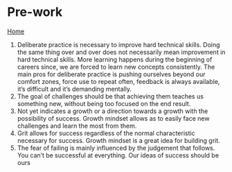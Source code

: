 # Pre-work

[Home](https://daviey52.github.io/reading-notes/)

1. Deliberate practice is necessary to improve hard technical skills. Doing the same thing over and over does not necessarily mean improvement in hard technical skills. More learning happens during the beginning of careers since, we are forced to learn new concepts consistently. The main pros for deliberate practice is pushing ourselves beyond our comfort zones, force use to repeat often, feedback is always available, it’s difficult and it’s demanding mentally.
2. The goal of challenges should be that achieving them teaches us something new, without being too focused on the end result.
3. Not yet indicates a growth or a direction towards a growth with the possibility of success. Growth mindset allows as to easily face new challenges and learn the most from them.
4. Grit allows for success regardless of the normal characteristic necessary for success. Growth mindset is a great idea for building grit.
5. The fear of failing is mainly influenced by the judgement that follows. You can’t be successful at everything. Our ideas of success should be ours
